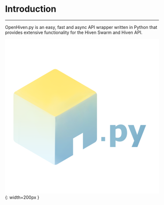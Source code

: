 # Introduction

---

OpenHiven.py is an easy, fast and async API wrapper written in Python
that provides extensive functionality for the Hiven Swarm and Hiven API.

![openhivenpy-index-image](assets/images/openhivenpy_with_py.png){: width=200px }
